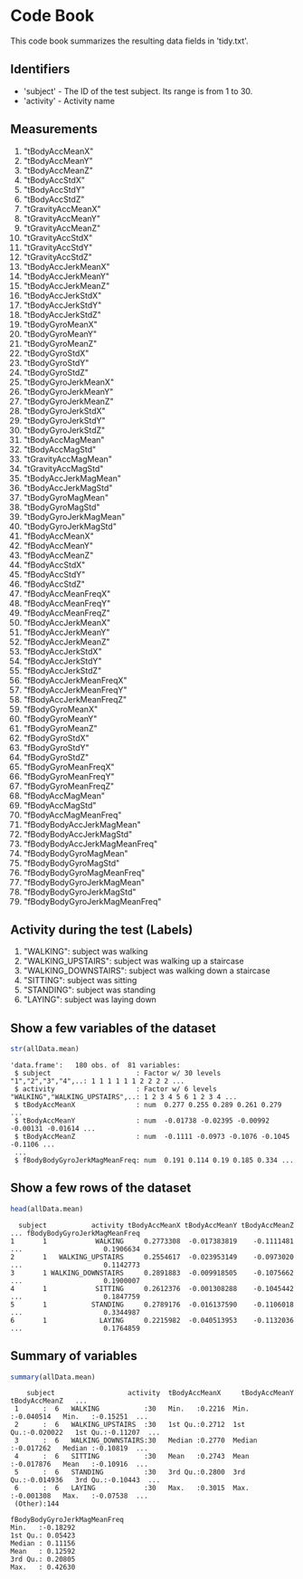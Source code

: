 # Code Book

This code book summarizes the resulting data fields in 'tidy.txt'.

## Identifiers

* 'subject' - The ID of the test subject. Its range is from 1 to 30.
* 'activity' - Activity name

## Measurements

1. "tBodyAccMeanX"               
2. "tBodyAccMeanY"               
3. "tBodyAccMeanZ"               
4. "tBodyAccStdX"                
5. "tBodyAccStdY"                
6. "tBodyAccStdZ"                
7. "tGravityAccMeanX"            
8. "tGravityAccMeanY"            
9. "tGravityAccMeanZ"            
10. "tGravityAccStdX"             
11. "tGravityAccStdY"             
12. "tGravityAccStdZ"             
13. "tBodyAccJerkMeanX"           
14. "tBodyAccJerkMeanY"           
15. "tBodyAccJerkMeanZ"           
16. "tBodyAccJerkStdX"            
17. "tBodyAccJerkStdY"            
18. "tBodyAccJerkStdZ"            
19. "tBodyGyroMeanX"              
20. "tBodyGyroMeanY"              
21. "tBodyGyroMeanZ"              
22. "tBodyGyroStdX"               
23. "tBodyGyroStdY"               
24. "tBodyGyroStdZ"               
25. "tBodyGyroJerkMeanX"          
26. "tBodyGyroJerkMeanY"          
27. "tBodyGyroJerkMeanZ"          
28. "tBodyGyroJerkStdX"           
29. "tBodyGyroJerkStdY"           
30. "tBodyGyroJerkStdZ"           
31. "tBodyAccMagMean"             
32. "tBodyAccMagStd"              
33. "tGravityAccMagMean"          
34. "tGravityAccMagStd"           
35. "tBodyAccJerkMagMean"         
36. "tBodyAccJerkMagStd"          
37. "tBodyGyroMagMean"            
38. "tBodyGyroMagStd"             
39. "tBodyGyroJerkMagMean"        
40. "tBodyGyroJerkMagStd"         
41. "fBodyAccMeanX"               
42. "fBodyAccMeanY"               
43. "fBodyAccMeanZ"               
44. "fBodyAccStdX"                
45. "fBodyAccStdY"                
46. "fBodyAccStdZ"                
47. "fBodyAccMeanFreqX"           
48. "fBodyAccMeanFreqY"           
49. "fBodyAccMeanFreqZ"           
50. "fBodyAccJerkMeanX"           
51. "fBodyAccJerkMeanY"           
52. "fBodyAccJerkMeanZ"           
53. "fBodyAccJerkStdX"            
54. "fBodyAccJerkStdY"            
55. "fBodyAccJerkStdZ"            
56. "fBodyAccJerkMeanFreqX"       
57. "fBodyAccJerkMeanFreqY"       
58. "fBodyAccJerkMeanFreqZ"       
59. "fBodyGyroMeanX"              
60. "fBodyGyroMeanY"              
61. "fBodyGyroMeanZ"              
62. "fBodyGyroStdX"               
63. "fBodyGyroStdY"               
64. "fBodyGyroStdZ"               
65. "fBodyGyroMeanFreqX"          
66. "fBodyGyroMeanFreqY"          
67. "fBodyGyroMeanFreqZ"          
68. "fBodyAccMagMean"             
69. "fBodyAccMagStd"              
70. "fBodyAccMagMeanFreq"         
71. "fBodyBodyAccJerkMagMean"     
72. "fBodyBodyAccJerkMagStd"      
73. "fBodyBodyAccJerkMagMeanFreq" 
74. "fBodyBodyGyroMagMean"        
75. "fBodyBodyGyroMagStd"         
76. "fBodyBodyGyroMagMeanFreq"    
77. "fBodyBodyGyroJerkMagMean"    
78. "fBodyBodyGyroJerkMagStd"     
79. "fBodyBodyGyroJerkMagMeanFreq"

## Activity during the test (Labels)

1. "WALKING": subject was walking 
2. "WALKING_UPSTAIRS": subject was walking up a staircase
3. "WALKING_DOWNSTAIRS": subject was walking down a staircase
4. "SITTING": subject was sitting
5. "STANDING": subject was standing
6. "LAYING": subject was laying down
 
## Show a few variables of the dataset

```r
str(allData.mean)
```

```
'data.frame':	180 obs. of  81 variables:
 $ subject                     : Factor w/ 30 levels "1","2","3","4",..: 1 1 1 1 1 1 2 2 2 2 ...
 $ activity                    : Factor w/ 6 levels "WALKING","WALKING_UPSTAIRS",..: 1 2 3 4 5 6 1 2 3 4 ...
 $ tBodyAccMeanX               : num  0.277 0.255 0.289 0.261 0.279 ...
 $ tBodyAccMeanY               : num  -0.01738 -0.02395 -0.00992 -0.00131 -0.01614 ...
 $ tBodyAccMeanZ               : num  -0.1111 -0.0973 -0.1076 -0.1045 -0.1106 ...
 ...
 $ fBodyBodyGyroJerkMagMeanFreq: num  0.191 0.114 0.19 0.185 0.334 ...
```
 
## Show a few rows of the dataset

```r
head(allData.mean)
```

```
  subject           activity tBodyAccMeanX tBodyAccMeanY tBodyAccMeanZ ... fBodyBodyGyroJerkMagMeanFreq
1       1            WALKING     0.2773308  -0.017383819    -0.1111481 ...                    0.1906634
2       1   WALKING_UPSTAIRS     0.2554617  -0.023953149    -0.0973020 ...                    0.1142773
3       1 WALKING_DOWNSTAIRS     0.2891883  -0.009918505    -0.1075662 ...                    0.1900007
4       1            SITTING     0.2612376  -0.001308288    -0.1045442 ...                    0.1847759
5       1           STANDING     0.2789176  -0.016137590    -0.1106018 ...                    0.3344987
6       1             LAYING     0.2215982  -0.040513953    -0.1132036 ...                    0.1764859
```

## Summary of variables

```r
summary(allData.mean)
```

```
    subject                  activity  tBodyAccMeanX     tBodyAccMeanY       tBodyAccMeanZ   ... 
 1      :  6   WALKING           :30   Min.   :0.2216  Min.   :-0.040514   Min.   :-0.15251  ...
 2      :  6   WALKING_UPSTAIRS  :30   1st Qu.:0.2712  1st Qu.:-0.020022   1st Qu.:-0.11207  ...
 3      :  6   WALKING_DOWNSTAIRS:30   Median :0.2770  Median :-0.017262   Median :-0.10819  ...
 4      :  6   SITTING           :30   Mean   :0.2743  Mean   :-0.017876   Mean   :-0.10916  ...
 5      :  6   STANDING          :30   3rd Qu.:0.2800  3rd Qu.:-0.014936   3rd Qu.:-0.10443  ... 
 6      :  6   LAYING            :30   Max.   :0.3015  Max.   :-0.001308   Max.   :-0.07538  ...
 (Other):144                                           
 
fBodyBodyGyroJerkMagMeanFreq
Min.   :-0.18292            
1st Qu.: 0.05423            
Median : 0.11156            
Mean   : 0.12592            
3rd Qu.: 0.20805            
Max.   : 0.42630 
```
